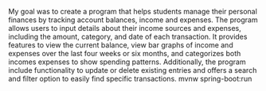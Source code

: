 My goal was to create a program that helps students manage their personal finances by tracking account
balances, income and expenses. The program allows users to input details about their
income sources and expenses, including the amount, category, and date of each transaction.
It provides features to view the current balance, view bar graphs of income and
expenses over the last four weeks or six months, and categorizes both incomes expenses to show
spending patterns. Additionally, the program include functionality to update or delete
existing entries and offers a search and filter option to easily find specific transactions.
mvnw spring-boot:run